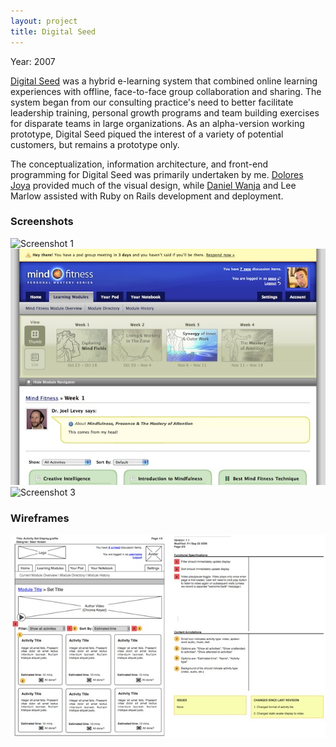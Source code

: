 ```yaml
---
layout: project
title: Digital Seed
---
```


<p class="meta">Year: 2007</p>

[Digital Seed](http://www.digital-seed.com) was a hybrid e-learning system that combined online learning experiences with offline, face-to-face group collaboration and sharing. The system began from our consulting practice's need to better facilitate leadership training, personal growth programs and team building exercises for disparate teams in large organizations. As an alpha-version working prototype, Digital Seed piqued the interest of a variety of potential customers, but remains a prototype only.

The conceptualization, information architecture, and front-end programming for Digital Seed was primarily undertaken by me. [Dolores Joya](http://www.doloresjoya.com) provided much of the visual design, while [Daniel Wanja](http://www.n-so.com) and Lee Marlow assisted with Ruby on Rails development and deployment.

### Screenshots

<img src="/images/ds_1.jpg" alt="Screenshot 1" class="framed" />

<img src="/images/ds_2.jpg" alt="Screenshot 2" class="framed" />

<img src="/images/ds_3.jpg" alt="Screenshot 3" class="framed" />

### Wireframes

<img src="/images/ds_4.jpg" alt="Screenshot 4" class="framed" />

